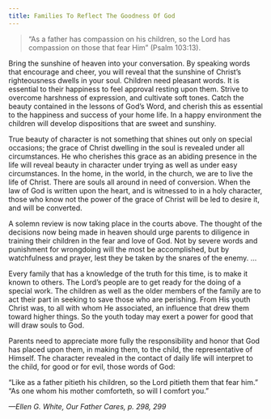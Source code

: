 ```yaml
---
title: Families To Reflect The Goodness Of God
---
```


> <p></p>
> “As a father has compassion on his children, so the Lord has compassion on those that fear Him” (Psalm 103:13).

Bring the sunshine of heaven into your conversation. By speaking words that encourage and cheer, you will reveal that the sunshine of Christ’s righteousness dwells in your soul. Children need pleasant words. It is essential to their happiness to feel approval resting upon them. Strive to overcome harshness of expression, and cultivate soft tones. Catch the beauty contained in the lessons of God’s Word, and cherish this as essential to the happiness and success of your home life. In a happy environment the children will develop dispositions that are sweet and sunshiny.

True beauty of character is not something that shines out only on special occasions; the grace of Christ dwelling in the soul is revealed under all circumstances. He who cherishes this grace as an abiding presence in the life will reveal beauty in character under trying as well as under easy circumstances. In the home, in the world, in the church, we are to live the life of Christ. There are souls all around in need of conversion. When the law of God is written upon the heart, and is witnessed to in a holy character, those who know not the power of the grace of Christ will be led to desire it, and will be converted.

A solemn review is now taking place in the courts above. The thought of the decisions now being made in heaven should urge parents to diligence in training their children in the fear and love of God. Not by severe words and punishment for wrongdoing will the most be accomplished, but by watchfulness and prayer, lest they be taken by the snares of the enemy. ...

Every family that has a knowledge of the truth for this time, is to make it known to others. The Lord’s people are to get ready for the doing of a special work. The children as well as the older members of the family are to act their part in seeking to save those who are perishing. From His youth Christ was, to all with whom He associated, an influence that drew them toward higher things. So the youth today may exert a power for good that will draw souls to God.

Parents need to appreciate more fully the responsibility and honor that God has placed upon them, in making them, to the child, the representative of Himself. The character revealed in the contact of daily life will interpret to the child, for good or for evil, those words of God:

“Like as a father pitieth his children, so the Lord pitieth them that fear him.” “As one whom his mother comforteth, so will I comfort you.”

_—Ellen G. White, Our Father Cares, p. 298, 299_